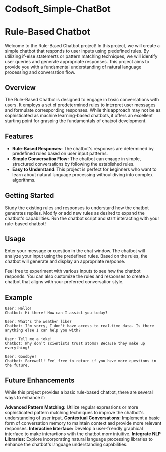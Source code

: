 # Codsoft_Simple-ChatBot
# Rule-Based Chatbot

Welcome to the Rule-Based Chatbot project! In this project, we will create a simple chatbot that responds to user inputs using predefined rules. By utilizing if-else statements or pattern matching techniques, we will identify user queries and generate appropriate responses. This project aims to provide you with a fundamental understanding of natural language processing and conversation flow.

## Overview

The Rule-Based Chatbot is designed to engage in basic conversations with users. It employs a set of predetermined rules to interpret user messages and formulate corresponding responses. While this approach may not be as sophisticated as machine learning-based chatbots, it offers an excellent starting point for grasping the fundamentals of chatbot development.

## Features

- **Rule-Based Responses:** The chatbot's responses are determined by predefined rules based on user input patterns.
- **Simple Conversation Flow:** The chatbot can engage in simple, structured conversations by following the established rules.
- **Easy to Understand:** This project is perfect for beginners who want to learn about natural language processing without diving into complex algorithms.

## Getting Started
Study the existing rules and responses to understand how the chatbot generates replies.
Modify or add new rules as desired to expand the chatbot's capabilities.
Run the chatbot script and start interacting with your rule-based chatbot!

## Usage
Enter your message or question in the chat window.
The chatbot will analyze your input using the predefined rules.
Based on the rules, the chatbot will generate and display an appropriate response.

Feel free to experiment with various inputs to see how the chatbot responds. You can also customize the rules and responses to create a chatbot that aligns with your preferred conversation style.

## Example

```
User: Hello!
Chatbot: Hi there! How can I assist you today?

User: What's the weather like?
Chatbot: I'm sorry, I don't have access to real-time data. Is there anything else I can help you with?

User: Tell me a joke!
Chatbot: Why don't scientists trust atoms? Because they make up everything!

User: Goodbye!
Chatbot: Farewell! Feel free to return if you have more questions in the future.
```

## Future Enhancements

While this project provides a basic rule-based chatbot, there are several ways to enhance it:

**Advanced Pattern Matching:** Utilize regular expressions or more sophisticated pattern matching techniques to improve the chatbot's understanding of user input.
**Contextual Conversations:** Implement a basic form of conversation memory to maintain context and provide more relevant responses.
**Interactive Interface:** Develop a user-friendly graphical interface to make interactions with the chatbot more intuitive.
**Integrate NLP Libraries:** Explore incorporating natural language processing libraries to enhance the chatbot's language understanding capabilities.

